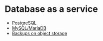 # Database as a service

* [PostgreSQL](./postgresql.md)
* [MySQL/MariaDB](./mysql.md)
* [Backups on object storage](./backups.md)
